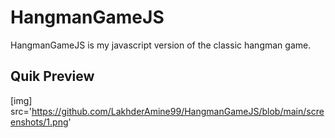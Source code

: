 # HangmanGameJS

HangmanGameJS is my javascript version of the classic hangman game.

## Quik Preview

[img] src='https://github.com/LakhderAmine99/HangmanGameJS/blob/main/screenshots/1.png'
